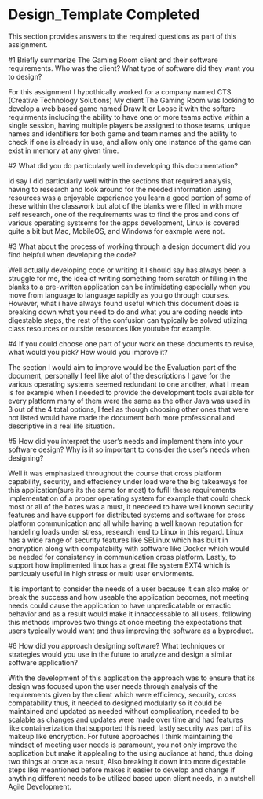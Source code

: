 # Design_Template Completed

This section provides answers to the required questions as part of this assignment.

#1 Briefly summarize The Gaming Room client and their software requirements. Who was the client? What type of software did they want you to design?

For this assignment I hypothically worked for a company named CTS (Creative Technology Solutions) My client The Gaming Room was looking to develop a web based game named Draw It or Loose it with the softare requirments 
including the ability to have one or more teams active within a single session, having multiple players be assigned to those teams, unique names and identifiers for both game and team names and the ability to check
if one is already in use, and allow only one instance of the game can exist in memory at any given time.

#2 What did you do particularly well in developing this documentation?

Id say I did particularly well within the sections that required analysis, having to research and look around for the needed information using resources was a enjoyable experience 
you learn a good portion of some of these within the classwork but alot of the blanks were filled in with more self research, one of the requirements was to find the pros and cons of 
various operating systsems for the apps development, Linux is covered quite a bit but Mac, MobileOS, and Windows for eaxmple were not.

#3 What about the process of working through a design document did you find helpful when developing the code?

Well actually developing code or writing it I should say has always been a struggle for me, the idea of writing something from scratch or filling in the blanks to a pre-written application can be intimidating
especially when you move from language to language rapidly as you go through courses. However, what i have always found useful which this document does is breaking down what you need to do and what you are coding needs 
into digestable steps, the rest of the confusion can typically be solved utilzing class resources or outside resources like youtube for example.

#4 If you could choose one part of your work on these documents to revise, what would you pick? How would you improve it?

The section I would aim to improve would be the Evaluation part of the document, personally I feel like alot of the descriptions I gave for the various operating systems seemed redundant to one another, what I mean 
is for example when I needed to provide the development tools available for every platform many of them were the same as the other Java was used in 3 out of the 4 total options, I feel as though choosing other ones that
were not listed would have made the document both more professional and descriptive in a real life situation.

#5 How did you interpret the user’s needs and implement them into your software design? Why is it so important to consider the user’s needs when designing?

Well it was emphasized throughout the course that cross platform capability, security, and effeciency under load were the big takeaways for this application(sure its the same for most) to fufill these requirements 
implementation of a proper operating system for example that could check most or all of the boxes was a must, it needeed to have well known security features and have support for distributed systems and software for
cross platform communication and all while having a well known reputation for handeling loads under stress, research lend to Linux in this regard. Linux has a wide range of security features like SELinux which has built in encryption along
with compatabilty with software like Docker which would be needed for consistancy in communication cross platform. Lastly, to support how implimented linux has a great file system EXT4 which is particualy useful in high stress or multi user enviorments.

It is important to consider the needs of a user because it can also make or break the success and how useable the application becomes, not meeting needs could cause the application to have unpredicatable or erractic behavior 
and as a result would make it innaccessable to all users. following this methods improves two things at once meeting the expectations that users typically would want and thus improving the software as a byproduct.

#6 How did you approach designing software? What techniques or strategies would you use in the future to analyze and design a similar software application?

With the development of this application the approach was to ensure that its design was focused upon the user needs through analysis of the requirements given by the client which were efficiency, security, cross compatability thus, it needed to designed modularly so it could be maintained and 
updated as needed without complication, needed to be scalable as changes and updates were made over time and had features like containerization that supported this need, lastly security was part of its makeup like encryption. For future approaches I think maintaining the mindset of meeting user needs is
paramount, you not only improve the application but make it applealing to the using audiance at hand, thus doing two things at once as a result, Also breaking it down into more digestable steps like meantioned before makes it easier to develop and change if anything different needs to be utilized based
upon client needs, in a nutshell Agile Development.

